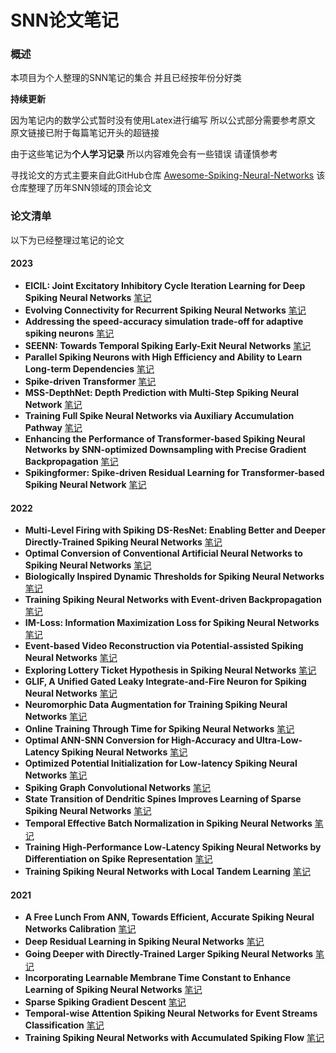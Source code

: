 
# SNN论文笔记

### 概述

本项目为个人整理的SNN笔记的集合 并且已经按年份分好类 

**持续更新**
  
因为笔记内的数学公式暂时没有使用Latex进行编写 所以公式部分需要参考原文 原文链接已附于每篇笔记开头的超链接

由于这些笔记为**个人学习记录** 所以内容难免会有一些错误 请谨慎参考

寻找论文的方式主要来自此GitHub仓库 [Awesome-Spiking-Neural-Networks](https://github.com/zhouchenlin2096/Awesome-Spiking-Neural-Networks) 该仓库整理了历年SNN领域的顶会论文

### 论文清单

以下为已经整理过笔记的论文

#### 2023

- **EICIL: Joint Excitatory Inhibitory Cycle Iteration Learning for Deep Spiking Neural Networks** [笔记](2023/EICIL,%20Joint%20Excitatory%20Inhibitory%20Cycle%20Iteration%20Learning%20for%20Deep%20Spiking%20Neural%20Networks.md)
- **Evolving Connectivity for Recurrent Spiking Neural Networks** [笔记](2023/Evolving%20Connectivity%20for%20Recurrent%20Spiking%20Neural%20Networks.md)
- **Addressing the speed-accuracy simulation trade-off for adaptive spiking neurons** [笔记](2023/Addressing%20the%20speed-accuracy%20simulation%20trade-off%20for%20adaptive%20spiking%20neurons.md)
- **SEENN: Towards Temporal Spiking Early-Exit Neural Networks** [笔记](2023/SEENN,%20Towards%20Temporal%20Spiking%20Early-Exit%20Neural%20Networks.md)
- **Parallel Spiking Neurons with High Efficiency and Ability to Learn Long-term Dependencies** [笔记](2023/Parallel%20Spiking%20Neurons%20with%20High%20Efficiency%20and%20Ability%20to%20Learn%20Long-term%20Dependencies.md)
- **Spike-driven Transformer** [笔记](2023/Spike-driven%20Transformer.md)
- **MSS-DepthNet: Depth Prediction with Multi-Step Spiking Neural Network** [笔记](2023/Enhancing%20the%20Performance%20of%20Transformer-based%20Spiking%20Neural%20Networks%20by%20SNN-optimized%20Downsampling%20with%20Precise%20Gradient%20Backpropagation.md)
- **Training Full Spike Neural Networks via Auxiliary Accumulation Pathway** [笔记](2023/Training%20Full%20Spike%20Neural%20Networks%20via%20Auxiliary%20Accumulation%20Pathway.md)
- **Enhancing the Performance of Transformer-based Spiking Neural Networks by SNN-optimized Downsampling with Precise Gradient Backpropagation** [笔记](2023/Enhancing%20the%20Performance%20of%20Transformer-based%20Spiking%20Neural%20Networks%20by%20SNN-optimized%20Downsampling%20with%20Precise%20Gradient%20Backpropagation.md)
- **Spikingformer: Spike-driven Residual Learning for Transformer-based Spiking Neural Network** [笔记](2023/Spikingformer,%20Spike-driven%20Residual%20Learning%20for%20Transformer-based%20Spiking%20Neural%20Network.md)

#### 2022

- **Multi-Level Firing with Spiking DS-ResNet: Enabling Better and Deeper Directly-Trained Spiking Neural Networks** [笔记](2022/Multi-Level%20Firing%20with%20Spiking%20DS-ResNet,%20Enabling%20Better%20and%20Deeper%20Directly-Trained%20Spiking%20Neural%20Networks.md)
- **Optimal Conversion of Conventional Artificial Neural Networks to Spiking Neural Networks** [笔记](2022/Optimal%20Conversion%20of%20Conventional%20Artificial%20Neural%20Networks%20to%20Spiking%20Neural%20Networks.md)
- **Biologically Inspired Dynamic Thresholds for Spiking Neural Networks** [笔记](2022/Biologically%20Inspired%20Dynamic%20Thresholds%20for%20Spiking%20Neural%20Networks.md)
- **Training Spiking Neural Networks with Event-driven Backpropagation** [笔记](2022/Training%20Spiking%20Neural%20Networks%20with%20Event-driven%20Backpropagation.md)
- **IM-Loss: Information Maximization Loss for Spiking Neural Networks** [笔记](2022/IM-Loss,%20Information%20Maximization%20Loss%20for%20Spiking%20Neural%20Networks.md)
- **Event-based Video Reconstruction via Potential-assisted Spiking Neural Networks** [笔记](2022/Event-based%20Video%20Reconstruction%20via%20Potential-assisted%20Spiking%20Neural%20Networks.md)
- **Exploring Lottery Ticket Hypothesis in Spiking Neural Networks** [笔记](2022/Exploring%20Lottery%20Ticket%20Hypothesis%20in%20Spiking%20Neural%20Networks.md)
- **GLIF, A Unified Gated Leaky Integrate-and-Fire Neuron for Spiking Neural Networks** [笔记](2022/GLIF,%20A%20Unified%20Gated%20Leaky%20Intergrate-and-Fire%20Neuron%20for%20Spiking%20Neural%20Networks.md)
- **Neuromorphic Data Augmentation for Training Spiking Neural Networks** [笔记](2022/Neuromorphic%20Data%20Augmentation%20for%20Training%20Spiking%20Neural%20Networks.md)
- **Online Training Through Time for Spiking Neural Networks** [笔记](2022/Online%20Training%20Through%20Time%20for%20Spiking%20Neural%20Networks.md)
- **Optimal ANN-SNN Conversion for High-Accuracy and Ultra-Low-Latency Spiking Neural Networks** [笔记](2022/Optimal%20ANN-SNN%20Conversion%20for%20High-Accuracy%20and%20Ultra-Low-Latency%20Spiking%20Neural%20Networks.md)
- **Optimized Potential Initialization for Low-latency Spiking Neural Networks** [笔记](2022/Optimized%20Potential%20Initialization%20for%20Low-latency%20Spiking%20Neural%20Networks.md)
- **Spiking Graph Convolutional Networks** [笔记](2022/Spiking%20Graph%20Convolutional%20Networks.md)
- **State Transition of Dendritic Spines Improves Learning of Sparse Spiking Neural Networks** [笔记](2022/State%20Transition%20of%20Dendritic%20Spines%20Improves%20Learning%20of%20Sparse%20Spiking%20Neural%20Networks.md)
- **Temporal Effective Batch Normalization in Spiking Neural Networks** [笔记](2022/Temporal%20Effective%20Batch%20Normalization%20in%20Spiking%20Neural%20Networks.md)
- **Training High-Performance Low-Latency Spiking Neural Networks by Differentiation on Spike Representation** [笔记](2022/Training%20High-Performance%20Low-Latency%20Spiking%20Neural%20Networks%20by%20Differentiation%20on%20Spike%20Representation.md)
- **Training Spiking Neural Networks with Local Tandem Learning** [笔记](2022/Training%20Spiking%20Neural%20Networks%20with%20Local%20Tandem%20Learning.md)

#### 2021

- **A Free Lunch From ANN, Towards Efficient, Accurate Spiking Neural Networks Calibration** [笔记](2021/A%20Free%20Lunch%20From%20ANN,%20Towards%20Efficient,%20Accurate%20Spiking%20Neural%20Networks%20Calibration.md)
- **Deep Residual Learning in Spiking Neural Networks** [笔记](2021/Deep%20Residual%20Learning%20in%20Spiking%20Neural%20Networks.md)
- **Going Deeper with Directly-Trained Larger Spiking Neural Networks** [笔记](2021/Going%20Deeper%20With%20Directly-Trained%20Larger%20Spiking%20Neural%20Networks.md)
- **Incorporating Learnable Membrane Time Constant to Enhance Learning of Spiking Neural Networks** [笔记](2021/Incorporating%20Learnable%20Membrane%20Time%20Constant%20to%20Enhance%20Learning%20of%20Spiking%20Neural%20Networks.md)
- **Sparse Spiking Gradient Descent** [笔记](2021/Sparse%20Spiking%20Gradient%20Descent.md)
- **Temporal-wise Attention Spiking Neural Networks for Event Streams Classification** [笔记](2021/Temporal-wise%20Attention%20Spiking%20Neural%20Networks%20for%20Event%20Streams%20Classification.md)
- **Training Spiking Neural Networks with Accumulated Spiking Flow** [笔记](2021/Training%20Spiking%20Neural%20Networks%20with%20Accumulated%20Spiking%20Flow.md)  
